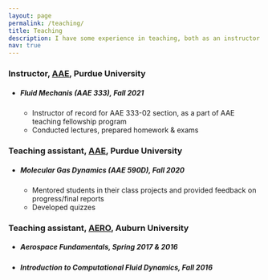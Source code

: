 ```yaml
---
layout: page
permalink: /teaching/
title: Teaching
description: I have some experience in teaching, both as an instructor and a teaching assistant.
nav: true
---
```


<div class="cv">
	<!-- Teaching-->
	<div class="card p-3">
		<h3 class="card-title">Instructor, <a href='https://engineering.purdue.edu/AAE'>AAE</a>, Purdue University</h3>
			<ul class="items">
			<li>
			<h5>Fluid Mechanis (AAE 333), Fall 2021</h5>
				<ul>
				<li>
					Instructor of record for AAE 333-02 section, as a part of AAE teaching fellowship program
				</li>
				<li>
					Conducted lectures, prepared homework & exams
				</li>
				</ul>
			</li>
			</ul>
	</div>
	<!-- TA Prudue-->
	<div class="card mt-3 p-3">
		<h3 class="card-title">Teaching assistant, <a href='https://engineering.purdue.edu/AAE'>AAE</a>, Purdue University</h3>
			<ul class="items">
			<li>
			<h5>Molecular Gas Dynamics (AAE 590D), Fall 2020</h5>
			<ul>
				<li>
					Mentored students in their class projects and provided feedback on progress/final reports
				</li>
				<li>
					Developed quizzes
				</li>
			</ul>
			</li>
			</ul>
	</div>
	<!-- TA Auburn -->
	<div class="card mt-3 p-3">
		<h3 class="card-title">Teaching assistant, <a href='https://www.eng.auburn.edu/aero/'>AERO</a>, Auburn University</h3>
			<ul class="items">
				<li>
				<h5>Aerospace Fundamentals, Spring 2017 & 2016</h5> <!-- Aero 2200 -->
				</li>
				<li>
				<h5>Introduction to Computational Fluid Dynamics, Fall 2016</h5>
				</li>
			</ul>
	</div>
</div>